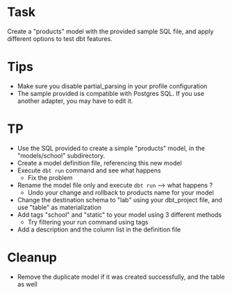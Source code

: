 # Task

Create a "products" model with the provided sample SQL file, and apply different options to test dbt features.

# Tips

* Make sure you disable partial_parsing in your profile configuration
* The sample provided is compatible with Postgres SQL. If you use another adapter, you may have to edit it.

# TP

* Use the SQL provided to create a simple "products" model, in the "models/school" subdirectory.
* Create a model definition file, referencing this new model
* Execute `dbt run` command and see what happens
  * Fix the problem
* Rename the model file only and execute `dbt run` --> what happens ?
  * Undo your change and rollback to products name for your model
* Change the destination schema to "lab" using your dbt_project file, and use "table" as materialization
* Add tags "school" and "static" to your model using 3 different methods
  * Try filtering your run command using tags 
* Add a description and the column list in the definition file 

# Cleanup

* Remove the duplicate model if it was created successfully, and the table as well
